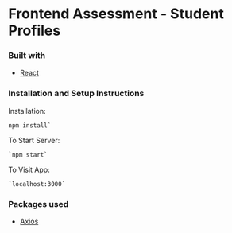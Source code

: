 # Frontend Assessment - Student Profiles

### Built with

- [React]("https://reactjs.org/")

### Installation and Setup Instructions

Installation:

    npm install`

To Start Server:

    `npm start`

To Visit App:

    `localhost:3000`

### Packages used

- [Axios](https://www.npmjs.com/package/axios)
